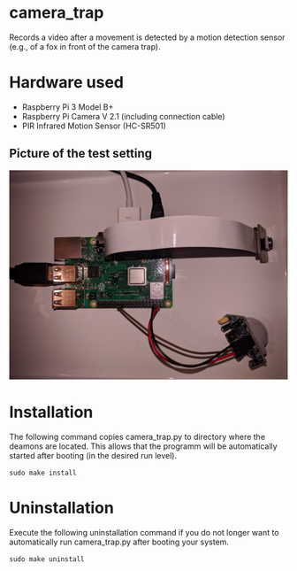 # camera_trap
Records a video after a movement is detected by a motion detection sensor (e.g., of a fox in front of the camera trap).

# Hardware used
- Raspberry Pi 3 Model B+
- Raspberry Pi Camera V 2.1 (including connection cable)
- PIR Infrared Motion Sensor (HC-SR501)

## Picture of the test setting
![hardware](https://raw.githubusercontent.com/jschito/camera_trap/master/pics/pic1.jpg)

# Installation
The following command copies camera_trap.py to directory where the deamons are located. This allows that the programm will be automatically started after booting (in the desired run level).
```Shell
sudo make install
```

# Uninstallation
Execute the following uninstallation command if you do not longer want to automatically run camera_trap.py after booting your system.
```Shell
sudo make uninstall
```
